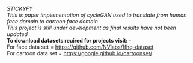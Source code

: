 *STICKYFY*   
*This is paper implementation of cycleGAN used to translate from human face domain to cartoon face domain*  
*This project is still under development as final results have not been updated*  
**To download datasets reuired for projects visit: -**  
For face data set = https://github.com/NVlabs/ffhq-dataset  
For cartoon data set = https://google.github.io/cartoonset/  

